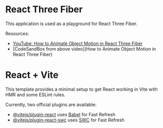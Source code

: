 # React Three Fiber

This application is used as a playground for React Three Fiber.

Resources:

-   [YouTube: How to Animate Object Motion in React Three Fiber](https://www.youtube.com/watch?v=cTTF0vnYxnw)
-   [CodeSandBox from above video](How to Animate Object Motion in React Three Fiber)

# React + Vite

This template provides a minimal setup to get React working in Vite with HMR and some ESLint rules.

Currently, two official plugins are available:

-   [@vitejs/plugin-react](https://github.com/vitejs/vite-plugin-react/blob/main/packages/plugin-react/README.md) uses [Babel](https://babeljs.io/) for Fast Refresh
-   [@vitejs/plugin-react-swc](https://github.com/vitejs/vite-plugin-react-swc) uses [SWC](https://swc.rs/) for Fast Refresh
